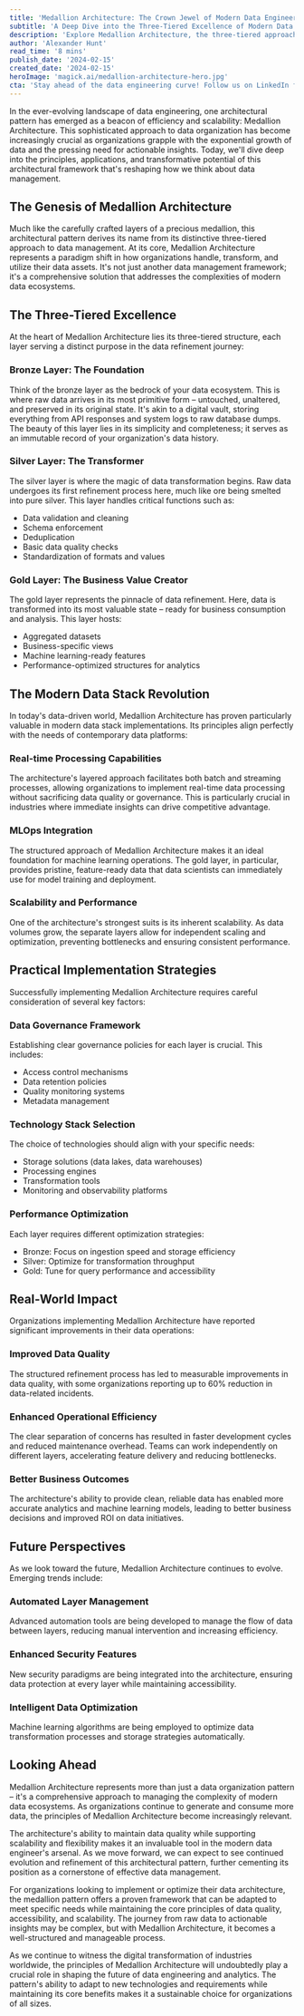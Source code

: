 ```yaml
---
title: 'Medallion Architecture: The Crown Jewel of Modern Data Engineering'
subtitle: 'A Deep Dive into the Three-Tiered Excellence of Modern Data Management'
description: 'Explore Medallion Architecture, the three-tiered approach revolutionizing data management with its Bronze, Silver, and Gold layers. Learn how this sophisticated framework improves data quality, enables real-time processing, and drives better business outcomes through structured data refinement and governance.'
author: 'Alexander Hunt'
read_time: '8 mins'
publish_date: '2024-02-15'
created_date: '2024-02-15'
heroImage: 'magick.ai/medallion-architecture-hero.jpg'
cta: 'Stay ahead of the data engineering curve! Follow us on LinkedIn for more expert insights on Medallion Architecture and cutting-edge data management strategies.'
---
```


In the ever-evolving landscape of data engineering, one architectural pattern has emerged as a beacon of efficiency and scalability: Medallion Architecture. This sophisticated approach to data organization has become increasingly crucial as organizations grapple with the exponential growth of data and the pressing need for actionable insights. Today, we'll dive deep into the principles, applications, and transformative potential of this architectural framework that's reshaping how we think about data management.

## The Genesis of Medallion Architecture

Much like the carefully crafted layers of a precious medallion, this architectural pattern derives its name from its distinctive three-tiered approach to data management. At its core, Medallion Architecture represents a paradigm shift in how organizations handle, transform, and utilize their data assets. It's not just another data management framework; it's a comprehensive solution that addresses the complexities of modern data ecosystems.

## The Three-Tiered Excellence

At the heart of Medallion Architecture lies its three-tiered structure, each layer serving a distinct purpose in the data refinement journey:

### Bronze Layer: The Foundation
Think of the bronze layer as the bedrock of your data ecosystem. This is where raw data arrives in its most primitive form – untouched, unaltered, and preserved in its original state. It's akin to a digital vault, storing everything from API responses and system logs to raw database dumps. The beauty of this layer lies in its simplicity and completeness; it serves as an immutable record of your organization's data history.

### Silver Layer: The Transformer
The silver layer is where the magic of data transformation begins. Raw data undergoes its first refinement process here, much like ore being smelted into pure silver. This layer handles critical functions such as:
- Data validation and cleaning
- Schema enforcement
- Deduplication
- Basic data quality checks
- Standardization of formats and values

### Gold Layer: The Business Value Creator
The gold layer represents the pinnacle of data refinement. Here, data is transformed into its most valuable state – ready for business consumption and analysis. This layer hosts:
- Aggregated datasets
- Business-specific views
- Machine learning-ready features
- Performance-optimized structures for analytics

## The Modern Data Stack Revolution

In today's data-driven world, Medallion Architecture has proven particularly valuable in modern data stack implementations. Its principles align perfectly with the needs of contemporary data platforms:

### Real-time Processing Capabilities
The architecture's layered approach facilitates both batch and streaming processes, allowing organizations to implement real-time data processing without sacrificing data quality or governance. This is particularly crucial in industries where immediate insights can drive competitive advantage.

### MLOps Integration
The structured approach of Medallion Architecture makes it an ideal foundation for machine learning operations. The gold layer, in particular, provides pristine, feature-ready data that data scientists can immediately use for model training and deployment.

### Scalability and Performance
One of the architecture's strongest suits is its inherent scalability. As data volumes grow, the separate layers allow for independent scaling and optimization, preventing bottlenecks and ensuring consistent performance.

## Practical Implementation Strategies

Successfully implementing Medallion Architecture requires careful consideration of several key factors:

### Data Governance Framework
Establishing clear governance policies for each layer is crucial. This includes:
- Access control mechanisms
- Data retention policies
- Quality monitoring systems
- Metadata management

### Technology Stack Selection
The choice of technologies should align with your specific needs:
- Storage solutions (data lakes, data warehouses)
- Processing engines
- Transformation tools
- Monitoring and observability platforms

### Performance Optimization
Each layer requires different optimization strategies:
- Bronze: Focus on ingestion speed and storage efficiency
- Silver: Optimize for transformation throughput
- Gold: Tune for query performance and accessibility

## Real-World Impact

Organizations implementing Medallion Architecture have reported significant improvements in their data operations:

### Improved Data Quality
The structured refinement process has led to measurable improvements in data quality, with some organizations reporting up to 60% reduction in data-related incidents.

### Enhanced Operational Efficiency
The clear separation of concerns has resulted in faster development cycles and reduced maintenance overhead. Teams can work independently on different layers, accelerating feature delivery and reducing bottlenecks.

### Better Business Outcomes
The architecture's ability to provide clean, reliable data has enabled more accurate analytics and machine learning models, leading to better business decisions and improved ROI on data initiatives.

## Future Perspectives

As we look toward the future, Medallion Architecture continues to evolve. Emerging trends include:

### Automated Layer Management
Advanced automation tools are being developed to manage the flow of data between layers, reducing manual intervention and increasing efficiency.

### Enhanced Security Features
New security paradigms are being integrated into the architecture, ensuring data protection at every layer while maintaining accessibility.

### Intelligent Data Optimization
Machine learning algorithms are being employed to optimize data transformation processes and storage strategies automatically.

## Looking Ahead

Medallion Architecture represents more than just a data organization pattern – it's a comprehensive approach to managing the complexity of modern data ecosystems. As organizations continue to generate and consume more data, the principles of Medallion Architecture become increasingly relevant.

The architecture's ability to maintain data quality while supporting scalability and flexibility makes it an invaluable tool in the modern data engineer's arsenal. As we move forward, we can expect to see continued evolution and refinement of this architectural pattern, further cementing its position as a cornerstone of effective data management.

For organizations looking to implement or optimize their data architecture, the medallion pattern offers a proven framework that can be adapted to meet specific needs while maintaining the core principles of data quality, accessibility, and scalability. The journey from raw data to actionable insights may be complex, but with Medallion Architecture, it becomes a well-structured and manageable process.

As we continue to witness the digital transformation of industries worldwide, the principles of Medallion Architecture will undoubtedly play a crucial role in shaping the future of data engineering and analytics. The pattern's ability to adapt to new technologies and requirements while maintaining its core benefits makes it a sustainable choice for organizations of all sizes.